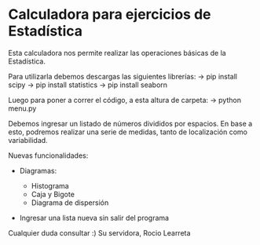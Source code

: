# Calculadora para ejercicios de Estadística

Esta calculadora nos permite realizar las operaciones básicas de la Estadística.

Para utilizarla debemos descargas las siguientes librerías:
-> pip install scipy
-> pip install statistics
-> pip install seaborn

Luego para poner a correr el código, a esta altura de carpeta:
-> python menu.py

Debemos ingresar un listado de números divididos por espacios.
En base a esto, podremos realizar una serie de medidas, tanto de localización como variabilidad.

Nuevas funcionalidades:
- Diagramas:
  - Histograma
  - Caja y Bigote
  - Diagrama de dispersión

- Ingresar una lista nueva sin salir del programa

Cualquier duda consultar :)
Su servidora, Rocio Learreta